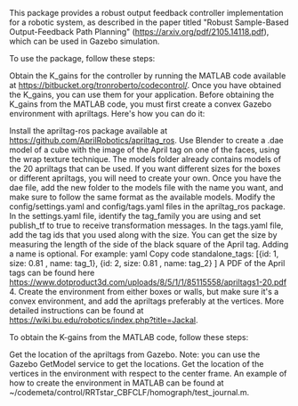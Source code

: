 This package provides a robust output feedback controller implementation for a robotic system, as described in the paper titled "Robust Sample-Based Output-Feedback Path Planning" (https://arxiv.org/pdf/2105.14118.pdf), which can be used in Gazebo simulation.

To use the package, follow these steps:

Obtain the K_gains for the controller by running the MATLAB code available at https://bitbucket.org/tronroberto/codecontrol/.
Once you have obtained the K_gains, you can use them for your application.
Before obtaining the K_gains from the MATLAB code, you must first create a convex Gazebo environment with apriltags. Here's how you can do it:

Install the apriltag-ros package available at https://github.com/AprilRobotics/apriltag_ros.
Use Blender to create a .dae model of a cube with the image of the April tag on one of the faces, using the wrap texture technique. The models folder already contains models of the 20 apriltags that can be used. If you want different sizes for the boxes or different apriltags, you will need to create your own. Once you have the dae file, add the new folder to the models file with the name you want, and make sure to follow the same format as the available models.
Modify the config/settings.yaml and config/tags.yaml files in the apriltag_ros package. In the settings.yaml file, identify the tag_family you are using and set publish_tf to true to receive transformation messages. In the tags.yaml file, add the tag ids that you used along with the size. You can get the size by measuring the length of the side of the black square of the April tag. Adding a name is optional. For example:
yaml
Copy code
standalone_tags:
  [{id: 1, size: 0.81 , name: tag_1},
  {id: 2, size: 0.81 , name: tag_2}
  ]
A PDF of the April tags can be found here https://www.dotproduct3d.com/uploads/8/5/1/1/85115558/apriltags1-20.pdf
4. Create the environment from either boxes or walls, but make sure it's a convex environment, and add the apriltags preferably at the vertices. More detailed instructions can be found at https://wiki.bu.edu/robotics/index.php?title=Jackal.

To obtain the K-gains from the MATLAB code, follow these steps:

Get the location of the apriltags from Gazebo. Note: you can use the Gazebo GetModel service to get the locations.
Get the location of the vertices in the environment with respect to the center frame.
An example of how to create the environment in MATLAB can be found at ~/codemeta/control/RRTstar_CBFCLF/homograph/test_journal.m.
